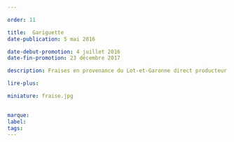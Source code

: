 ```yaml
---

order: 11

title:  Gariguette
date-publication: 5 mai 2016

date-debut-promotion: 4 juillet 2016
date-fin-promotion: 23 décembre 2017

description: Fraises en provenance du Lot-et-Garonne direct producteur

lire-plus: 

miniature: fraise.jpg
 

marque:
label: 
tags: 
---
```


<!--fin-excerpt-->
<!-- ******************************** -->
<!-- **** début contenu détaillé **** -->



<!-- **** fin contenu détaillé **** -->
<!-- ****************************** -->

